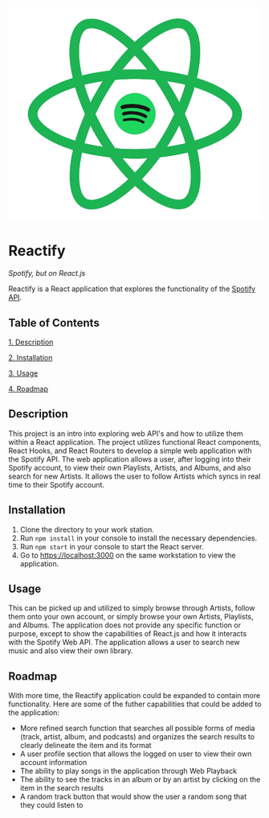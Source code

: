 ![Reactify Logo Image](./src/components/LogonPage/ReactifyLogo.png)

# Reactify
*Spotify, but on React.js*

Reactify is a React application that explores the functionality of the [Spotify API](https://developer.spotify.com/documentation/web-api/).

## Table of Contents

[1. Description](#description)

[2. Installation](#installation)

[3. Usage](#usage)

[4. Roadmap](#roadmap)


## Description

This project is an intro into exploring web API's and how to utilize them within a React application. The project utilizes functional React components, React Hooks, and React Routers to develop a simple web application with the Spotify API. The web application allows a user, after logging into their Spotify account, to view their own Playlists, Artists, and Albums, and also search for new Artists. It allows the user to follow Artists which syncs in real time to their Spotify account.

## Installation

1. Clone the directory to your work station.
2. Run `npm install` in your console to install the necessary dependencies.
3. Run `npm start` in your console to start the React server.
4. Go to [https://localhost:3000](https://localhost:3000) on the same workstation to view the application. 

## Usage

This can be picked up and utilized to simply browse through Artists, follow them onto your own account, or simply browse your own Artists, Playlists, and Albums. The application does not provide any specific function or purpose, except to show the capabilities of React.js and how it interacts with the Spotify Web API. The application allows a user to search new music and also view their own library.

## Roadmap

With more time, the Reactify application could be expanded to contain more functionality. Here are some of the futher capabilities that could be added to the application:

- More refined search function that searches all possible forms of media (track, artist, album, and podcasts) and organizes the search results to clearly delineate the item and its format
- A user profile section that allows the logged on user to view their own account information
- The ability to play songs in the application through Web Playback
- The ability to see the tracks in an album or by an artist by clicking on the item in the search results
- A random track button that would show the user a random song that they could listen to

